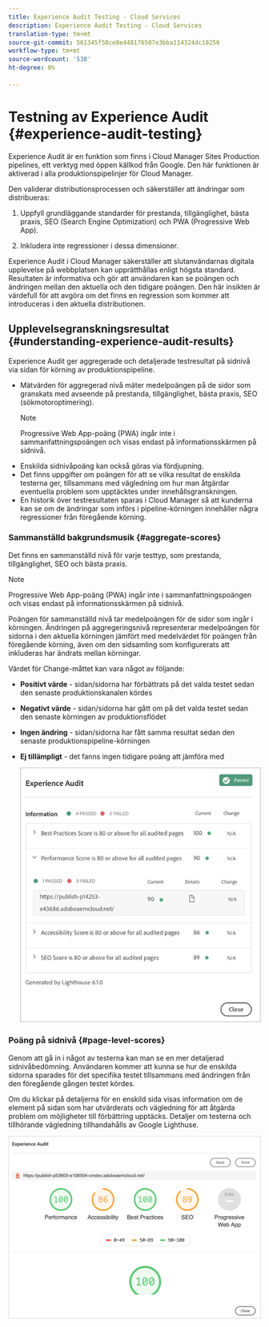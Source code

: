 ```yaml
---
title: Experience Audit Testing - Cloud Services
description: Experience Audit Testing - Cloud Services
translation-type: tm+mt
source-git-commit: 561345f58ce8e448176507e3bba114324dc18256
workflow-type: tm+mt
source-wordcount: '538'
ht-degree: 0%

---
```



# Testning av Experience Audit {#experience-audit-testing}

Experience Audit är en funktion som finns i Cloud Manager Sites Production pipelines, ett verktyg med öppen källkod från Google. Den här funktionen är aktiverad i alla produktionspipelinjer för Cloud Manager.

Den validerar distributionsprocessen och säkerställer att ändringar som distribueras:

1. Uppfyll grundläggande standarder för prestanda, tillgänglighet, bästa praxis, SEO (Search Engine Optimization) och PWA (Progressive Web App).

1. Inkludera inte regressioner i dessa dimensioner.

Experience Audit i Cloud Manager säkerställer att slutanvändarnas digitala upplevelse på webbplatsen kan upprätthållas enligt högsta standard. Resultaten är informativa och gör att användaren kan se poängen och ändringen mellan den aktuella och den tidigare poängen. Den här insikten är värdefull för att avgöra om det finns en regression som kommer att introduceras i den aktuella distributionen.

## Upplevelsegranskningsresultat {#understanding-experience-audit-results}

Experience Audit ger aggregerade och detaljerade testresultat på sidnivå via sidan för körning av produktionspipeline.

* Mätvärden för aggregerad nivå mäter medelpoängen på de sidor som granskats med avseende på prestanda, tillgänglighet, bästa praxis, SEO (sökmotoroptimering).
   >[!NOTE]
   >Progressive Web App-poäng (PWA) ingår inte i sammanfattningspoängen och visas endast på informationsskärmen på sidnivå.
* Enskilda sidnivåpoäng kan också göras via fördjupning.
* Det finns uppgifter om poängen för att se vilka resultat de enskilda testerna ger, tillsammans med vägledning om hur man åtgärdar eventuella problem som upptäcktes under innehållsgranskningen.
* En historik över testresultaten sparas i Cloud Manager så att kunderna kan se om de ändringar som införs i pipeline-körningen innehåller några regressioner från föregående körning.

### Sammanställd bakgrundsmusik {#aggregate-scores}

Det finns en sammanställd nivå för varje testtyp, som prestanda, tillgänglighet, SEO och bästa praxis.
>[!NOTE]
>Progressive Web App-poäng (PWA) ingår inte i sammanfattningspoängen och visas endast på informationsskärmen på sidnivå.

Poängen för sammanställd nivå tar medelpoängen för de sidor som ingår i körningen. Ändringen på aggregeringsnivå representerar medelpoängen för sidorna i den aktuella körningen jämfört med medelvärdet för poängen från föregående körning, även om den sidsamling som konfigurerats att inkluderas har ändrats mellan körningar.

Värdet för Change-måttet kan vara något av följande:

* **Positivt värde** - sidan/sidorna har förbättrats på det valda testet sedan den senaste produktionskanalen kördes

* **Negativt värde** - sidan/sidorna har gått om på det valda testet sedan den senaste körningen av produktionsflödet

* **Ingen ändring** - sidan/sidorna har fått samma resultat sedan den senaste produktionspipeline-körningen

* **Ej tillämpligt** - det fanns ingen tidigare poäng att jämföra med

   ![](/help/implementing/cloud-manager/assets/exp-audit-1.png)


### Poäng på sidnivå {#page-level-scores}

Genom att gå in i något av testerna kan man se en mer detaljerad sidnivåbedömning. Användaren kommer att kunna se hur de enskilda sidorna sparades för det specifika testet tillsammans med ändringen från den föregående gången testet kördes.

Om du klickar på detaljerna för en enskild sida visas information om de element på sidan som har utvärderats och vägledning för att åtgärda problem om möjligheter till förbättring upptäcks. Detaljer om testerna och tillhörande vägledning tillhandahålls av Google Lighthuse.

![](/help/implementing/cloud-manager/assets/exp-audit-2.png)

